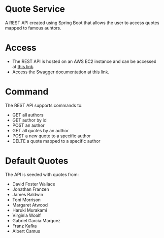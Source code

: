 # Quote Service
A REST API created using Spring Boot that allows the user to access quotes mapped to famous auhtors.

# Access
- The REST API is hosted on an AWS EC2 instance and can be accessed at [this link](http://ec2-3-131-169-83.us-east-2.compute.amazonaws.com:8080/quoteservice/v1/authors/). 
- Access the Swagger documentation at [this link](http://ec2-3-131-169-83.us-east-2.compute.amazonaws.com:8080/swagger-ui/#).

# Command
The REST API supports commands to:
- GET all authors
- GET author by id
- POST an author
- GET all quotes by an author
- POST a new quote to a specific author
- DELTE a quote mapped to a specific author

# Default Quotes
The API is seeded with quotes from:
- David Foster Wallace
- Jonathan Franzen
- James Baldwin
- Toni Morrison
- Margaret Atwood
- Haruki Murakami
- Virginia Woolf
- Gabriel Garcia Marquez
- Franz Kafka
- Albert Camus
